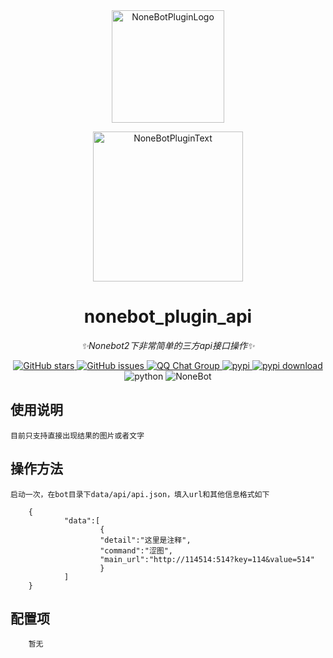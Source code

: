 <div align="center">
  <img src="https://s2.loli.net/2022/06/16/opBDE8Swad5rU3n.png" width="180" height="180" alt="NoneBotPluginLogo">
  <br>
  <p><img src="https://s2.loli.net/2022/06/16/xsVUGRrkbn1ljTD.png" width="240" alt="NoneBotPluginText"></p>
</div>

<div align="center">

# nonebot_plugin_api
_✨Nonebot2下非常简单的三方api接口操作✨_

<a href="https://github.com/Umamusume-Agnes-Digital/nonebot_plugin_api/stargazers">
        <img alt="GitHub stars" src="https://img.shields.io/github/stars/Umamusume-Agnes-Digital/nonebot_plugin_api" alt="stars">
</a>
<a href="https://github.com/Umamusume-Agnes-Digital/nonebot_plugin_api/issues">
        <img alt="GitHub issues" src="https://img.shields.io/github/issues/Umamusume-Agnes-Digital/nonebot_plugin_api" alt="issues">
</a>
<a href="https://jq.qq.com/?_wv=1027&k=HdjoCcAe">
        <img src="https://img.shields.io/badge/QQ%E7%BE%A4-399365126-orange?style=flat-square" alt="QQ Chat Group">
</a>
<a href="https://pypi.python.org/pypi/nonebot_plugin_api">
        <img src="https://img.shields.io/pypi/v/nonebot_plugin_api.svg" alt="pypi">
</a>
<a href="https://pypi.python.org/pypi/nonebot_plugin_api">
    <img src="https://img.shields.io/pypi/dm/nonebot_plugin_api" alt="pypi download">
</a>
    <img src="https://img.shields.io/badge/python-3.7+-blue.svg" alt="python">
    <img src="https://img.shields.io/badge/nonebot-2.0.0rc1+-red.svg" alt="NoneBot">
</div>

## 使用说明

    目前只支持直接出现结果的图片或者文字

## 操作方法

    启动一次，在bot目录下data/api/api.json，填入url和其他信息格式如下

        {
                "data":[
                        {
                        "detail":"这里是注释",
                        "command":"涩图",
                        "main_url":"http://114514:514?key=114&value=514"
                        }
                ]
        }

## 配置项
        暂无